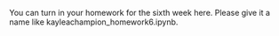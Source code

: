 You can turn in your homework for the sixth week here. Please give it a name like kayleachampion_homework6.ipynb.
